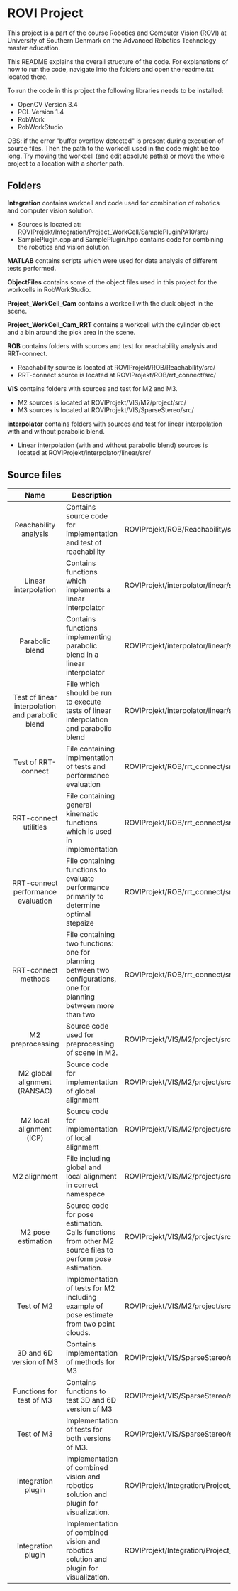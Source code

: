 # ROVI Project
This project is a part of the course Robotics and Computer Vision (ROVI) at University of Southern Denmark on the Advanced Robotics Technology master education.

This README explains the overall structure of the code.
For explanations of how to run the code, navigate into the folders and open the readme.txt located there.

To run the code in this project the following libraries needs to be installed:
- OpenCV 	Version 3.4
- PCL 		Version 1.4
- RobWork
- RobWorkStudio

OBS: if the error "buffer overflow detected" is present during execution of source files. Then the path to the
workcell used in the code might be too long. Try moving the workcell (and edit absolute paths) or move the whole project
to a location with a shorter path.

## Folders
<b>Integration</b> contains workcell and code used for combination of robotics and computer vision solution.
- Sources is located at: ROVIProjekt/Integration/Project_WorkCell/SamplePluginPA10/src/
- SamplePlugin.cpp and SamplePlugin.hpp contains code for combining the robotics and vision solution.

<b>MATLAB</b> contains scripts which were used for data analysis of different tests performed.

<b>ObjectFiles</b> contains some of the object files used in this project for the workcells in RobWorkStudio.

<b>Project_WorkCell_Cam</b> contains a workcell with the duck object in the scene.

<b>Project_WorkCell_Cam_RRT</b> contains a workcell with the cylinder object and a bin around the pick area in the scene.

<b>ROB</b> contains folders with sources and test for reachability analysis and RRT-connect.
- Reachability source is located at ROVIProjekt/ROB/Reachability/src/
- RRT-connect source is located at ROVIProjekt/ROB/rrt_connect/src/


<b>VIS</b> contains folders with sources and test for M2 and M3.
- M2 sources is located at ROVIProjekt/VIS/M2/project/src/
- M3 sources is located at ROVIProjekt/VIS/SparseStereo/src/

<b>interpolator</b> contains folders with sources and test for linear interpolation with and without parabolic blend.
- Linear interpolation (with and without parabolic blend) sources is located at ROVIProjekt/interpolator/linear/src/



## Source files
|                       Name                       | Description                                                                                                        | Location                                                                       |
|:------------------------------------------------:|--------------------------------------------------------------------------------------------------------------------|--------------------------------------------------------------------------------|
|               Reachability analysis              | Contains source code for implementation and  test of reachability                                                  | ROVIProjekt/ROB/Reachability/src/reachability.cpp                              |
|               Linear interpolation               | Contains functions which implements a linear interpolator                                                          | ROVIProjekt/interpolator/linear/src/interpolator.hpp                           |
|                  Parabolic blend                 | Contains functions implementing parabolic blend in a linear interpolator                                           | ROVIProjekt/interpolator/linear/src/interpolator.hpp                           |
| Test of linear interpolation and parabolic blend | File which should be run to execute tests of linear interpolation and parabolic blend                              | ROVIProjekt/interpolator/linear/src/linear.cpp                                 |
|                Test of RRT-connect               | File containing implmentation of tests and performance evaluation                                                  | ROVIProjekt/ROB/rrt_connect/src/main.cpp                                       |
|               RRT-connect utilities              | File containing general kinematic functions which is used in implementation                                        | ROVIProjekt/ROB/rrt_connect/src/util.hpp                                       |
|        RRT-connect performance evaluation        | File containing functions to evaluate performance primarily to determine optimal stepsize                          | ROVIProjekt/ROB/rrt_connect/src/performance_evaluation.hpp                     |
|                RRT-connect methods               | File containing two functions: one for planning between two configurations, one for planning between more than two | ROVIProjekt/ROB/rrt_connect/src/rrt_connect_methods.hpp                        |
|                 M2 preprocessing                 | Source code used for preprocessing  of scene in M2.                                                                | ROVIProjekt/VIS/M2/project/src/preprocess.hpp                                  |
|           M2 global alignment (RANSAC)           | Source code for implementation of global alignment                                                                 | ROVIProjekt/VIS/M2/project/src/global_alignment.hpp                            |
|             M2 local alignment (ICP)             | Source code for implementation of local alignment                                                                  | ROVIProjekt/VIS/M2/project/src/local_alignment.hpp                             |
|                   M2 alignment                   | File including global and local alignment in correct namespace                                                     | ROVIProjekt/VIS/M2/project/src/alignment.hpp                                   |
|                M2 pose estimation                | Source code for pose estimation. Calls functions from other M2 source files to perform pose estimation.            | ROVIProjekt/VIS/M2/project/src/pose_estimation.hpp                             |
|                    Test of M2                    | Implementation of tests for M2 including example of pose estimate from two point clouds.                           | ROVIProjekt/VIS/M2/project/src/main.cpp                                        |
|              3D and 6D version of M3             | Contains implementation of methods for M3                                                                          | ROVIProjekt/VIS/SparseStereo/src/SparseStereoMethods.hpp                       |
|             Functions for test of M3             | Contains functions to test 3D and 6D version of M3                                                                 | ROVIProjekt/VIS/SparseStereo/src/TestingMethods.hpp                            |
|                    Test of M3                    | Implementation of tests for both versions of M3.                                                                   | ROVIProjekt/VIS/SparseStereo/src/main.cpp                                      |
|                Integration plugin                | Implementation of combined vision and robotics solution and plugin for visualization.                              | ROVIProjekt/Integration/Project_WorkCell/SamplePluginPA10/src/SamplePlugin.hpp |
|                Integration plugin                | Implementation of combined vision and robotics solution and plugin for visualization.                              | ROVIProjekt/Integration/Project_WorkCell/SamplePluginPA10/src/SamplePlugin.cpp |
